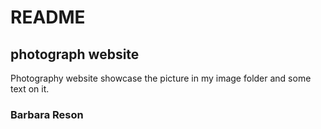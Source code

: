 # README
## photograph website

Photography website showcase the picture in my image folder and some text on it.

### Barbara Reson

   
